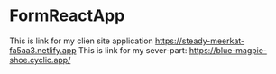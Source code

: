 # FormReactApp

This is link for my clien site application https://steady-meerkat-fa5aa3.netlify.app
This is link for my sever-part: https://blue-magpie-shoe.cyclic.app/
